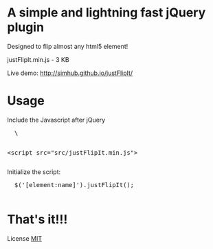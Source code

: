 # A simple and lightning fast jQuery plugin 
  Designed to flip almost any html5 element!  
  
  justFlipIt.min.js  -  3 KB  
  
  Live demo: http://simhub.github.io/justFlipIt/
  
# Usage
  Include the Javascript after jQuery
  <pre>
  \<script src="https://ajax.googleapis.com/ajax/libs/jquery/2.1.4/jquery.min.js"></script>
  \<script src="src/justFlipIt.min.js"></script>
  </pre>  
  
  Initialize the script:  
  <pre>
  $('[element:name]').justFlipIt();
  </pre>
  
# That's it!!!  

License <a href="./LICENSE.md">MIT</a>
  